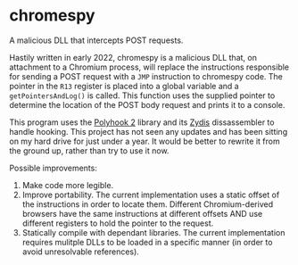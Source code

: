 # chromespy
A malicious DLL that intercepts POST requests.

Hastily written in early 2022, chromespy is a malicious DLL that, on attachment to a Chromium process, will replace the instructions responsible for sending a POST request with a ```JMP``` instruction to chromespy code. The pointer in the ```R13``` register is placed into a global variable and a ```getPointersAndLog()``` is called. This function uses the supplied pointer to determine the location of the POST body request and prints it to a console.

This program uses the [Polyhook 2](https://github.com/stevemk14ebr/PolyHook_2_0) library and its [Zydis](https://github.com/zyantific/zydis) dissassembler to handle hooking. This project has not seen any updates and has been sitting on my hard drive for just under a year. It would be better to rewrite it from the ground up, rather than try to use it now.

Possible improvements:
1. Make code more legible.
2. Improve portability. The current implementation uses a static offset of the instructions in order to locate them. Different Chromium-derived browsers have the same instructions at different offsets AND use different registers to hold the pointer to the request.
3. Statically compile with dependant libraries. The current implementation requires mulitple DLLs to be loaded in a specific manner (in order to avoid unresolvable references).
